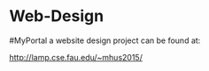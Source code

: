 # Web-Design

#MyPortal a website design project can be found at:

http://lamp.cse.fau.edu/~mhus2015/
